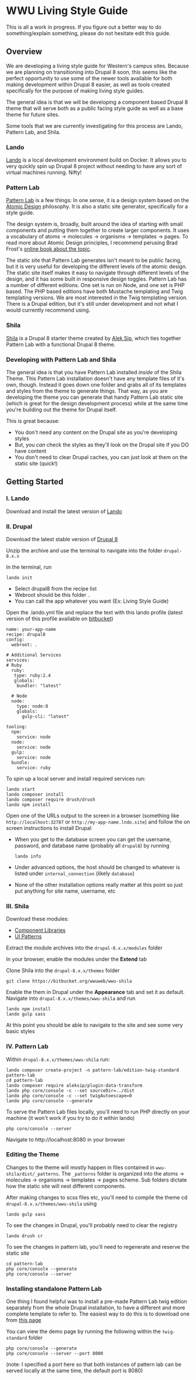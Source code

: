 # WWU Living Style Guide
This is all a work in progress. If you figure out a better way to do something/explain something, please do not hesitate edit this guide.

## Overview
We are developing a living style guide for Western's campus sites. Because we are planning on transitioning into Drupal 8 soon, this seems like the perfect opportunity to use some of the newer tools available for both making development within Drupal 8 easier, as well as tools created specifically for the purpose of making living style guides.

The general idea is that we will be developing a component based Drupal 8 theme that will serve both as a public facing style guide as well as a base theme for future sites.

Some tools that we are currently investigating for this process are Lando, Pattern Lab, and Shila.

### Lando
[Lando](https://docs.devwithlando.io/) is a local development environment build on Docker. It allows you to very quickly spin up Drupal 8 project without needing to have any sort of virtual machines running. Nifty!

### Pattern Lab
[Pattern Lab](http://patternlab.io/) is a few things: In one sense, it is a design system based on the [Atomic Design](http://bradfrost.com/blog/post/atomic-web-design/) philosophy. It is also a static site generator, specifically for a style guide.

The design system is, broadly, built around the idea of starting with small components and putting them together to create larger components. It uses a vocabulary of atoms -> molecules -> organisms -> templates -> pages. To read more about Atomic Design principles, I recommend perusing Brad Frost's [online book about the topic](http://atomicdesign.bradfrost.com/).

The static site that Pattern Lab generates isn't meant to be public facing, but it is very useful for developing the different levels of the atomic design. The static site itself makes it easy to navigate through different levels of the design, and it has some built in responsive design toggles. Pattern Lab has a number of different editions. One set is run on Node, and one set is PHP based. The PHP based editions have both Mustache templating and Twig templating versions. We are most interested in the Twig templating version. There is a Drupal edition, but it's still under development and not what I would currently recommend using.

### Shila
[Shila](https://github.com/aleksip/shila-drupal-theme) is a Drupal 8 starter theme created by [Alek Sip](https://www.aleksip.net/projects), which ties together Pattern Lab with a functional Drupal 8 theme.

### Developing with Pattern Lab and Shila
The general idea is that you have Pattern Lab installed *inside* of the Shila Theme. This Pattern Lab installation doesn't have any template files of it's own, though. Instead it goes down one folder and grabs all of its templates and styles from the theme to generate things. That way, as you are developing the theme you can generate that handy Pattern Lab static site (which is great for the design development process) while at the same time you're building out the theme for Drupal itself.

This is great because:

* You don't need any content on the Drupal site as you're developing styles
* But, you *can* check the styles as they'll look on the Drupal site if you DO have content
* You don't need to clear Drupal caches, you can just look at them on the static site (quick!)

## Getting Started

### I. Lando
Download and install the latest version of [Lando](https://github.com/lando/lando/releases)

### II. Drupal
Download the latest stable version of [Drupal 8](https://www.drupal.org/download)

Unzip the archive and use the terminal to navigate into the folder `drupal-8.x.x`

In the terminal, run

    lando init

  * Select drupal8 from the recipe list
  * Webroot should be this folder `.`
  * You can call the app whatever you want (Ex: Living Style Guide)

Open the .lando.yml file and replace the text with this lando profile (latest version of this profile available on [bitbucket](https://bitbucket.org/wwuweb/lando-profiles/src/223427927f65eba5c4a628f55909e8645e22e990/.lando.yml-shila?at=master&fileviewer=file-view-default))

    name: your-app-name
    recipe: drupal8
    config:
      webroot: .

    # Additional Services
    services:
    # Ruby
      ruby:
       type: ruby:2.4
       globals:
        bundler: "latest"

      # Node
      node:
        type: node:8
        globals:
          gulp-cli: "latest"

    tooling:
      npm:
        service: node
      node:
        service: node
      gulp:
        service: node
      bundle:
        service: ruby

To spin up a local server and install required services run:

    lando start
    lando composer install
    lando composer require drush/drush
    lando npm install

Open one of the URLs output to the screen in a browser (something like `http://localhost:32787` or `http://my-app-name.lndo.site`) and follow the on screen instructions to install Drupal

  * When you get to the database screen you can get the username, password, and database name (probably all `drupal8`) by running

        lando info

  * Under advanced options, the host should be changed to whatever is listed under `internal_connection` (likely `database`)
  * None of the other installation options really matter at this point so just put anything for site name, username, etc

### III. Shila
Download these modules:

  * [Component Libraries](https://www.drupal.org/project/components)
  * [UI Patterns](https://www.drupal.org/project/ui_patterns)

Extract the module archives into the `drupal-8.x.x/modules` folder

In your browser, enable the modules under the **Extend** tab

Clone Shila into the `drupal-8.x.x/themes` folder

    git clone https://bitbucket.org/wwuweb/wwu-shila

Enable the them in Drupal under the **Appearance** tab and set it as default. Navigate into `drupal-8.x.x/themes/wwu-shila` and run

    lando npm install
    lando gulp sass    

At this point you should be able to navigate to the site and see some very basic styles

### IV. Pattern Lab
Within `drupal-8.x.x/themes/wwu-shila` run:

    lando composer create-project -n pattern-lab/edition-twig-standard pattern-lab
    cd pattern-lab
    lando composer require aleksip/plugin-data-transform
    lando php core/console -c --set sourceDir=../dist
    lando php core/console -c --set twigAutoescape=0
    lando php core/console --generate

To serve the Pattern Lab files locally, you'll need to run PHP directly on your machine (it won't work if you try to do it within lando)

    php core/console --server

Navigate to http://localhost:8080 in your browser

### Editing the Theme
Changes to the theme will mostly happen in files contained in `wwu-shila/dist/_patterns`. The `_patterns` folder is organized into the atoms -> molecules -> organisms -> templates -> pages scheme. Sub folders dictate how the static site will nest different components.

After making changes to scss files etc, you'll need to compile the theme  cd `drupal-8.x.x/themes/wwu-shila` using

    lando gulp sass

To see the changes in Drupal, you'll probably need to clear the registry

    lando drush cr

To see the changes in pattern lab, you'll need to regenerate and reserve the static site

    cd pattern-lab
    php core/console --generate
    php core/console --server


### Installing standalone Pattern Lab
One thing I found helpful was to install a pre-made Pattern Lab twig edition separately from the whole Drupal installation, to have a different and more complete template to refer to. The easiest way to do this is to download one from [this page](https://github.com/pattern-lab/edition-php-twig-standard/releases)

You can view the demo page by running the following within the `twig-standard` folder

    php core/console --generate
    php core/console --server --port 8000

(note: I specified a port here so that both instances of pattern lab can be served locally at the same time, the default port is 8080)

